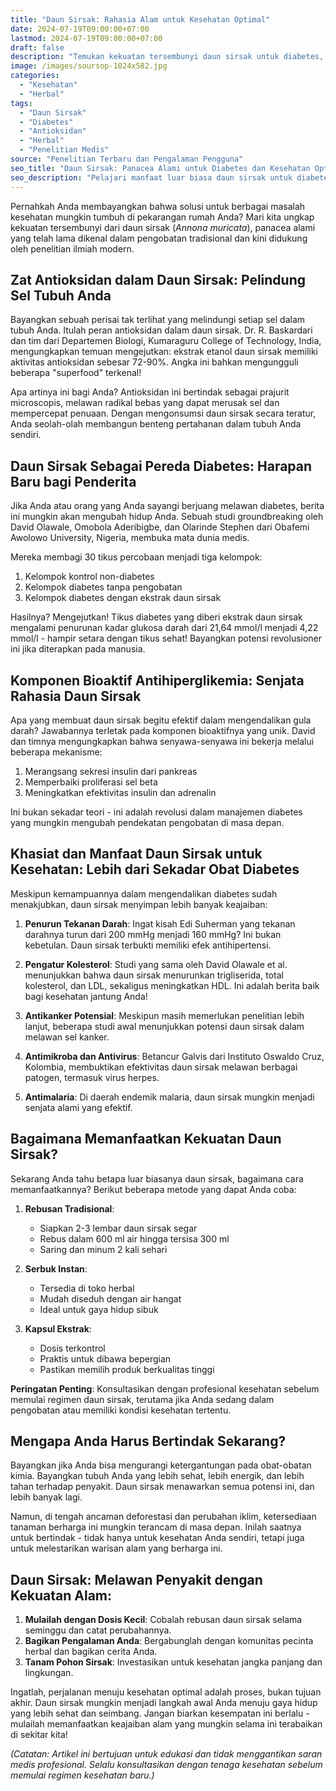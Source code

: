 ```yaml
---
title: "Daun Sirsak: Rahasia Alam untuk Kesehatan Optimal"
date: 2024-07-19T09:00:00+07:00
lastmod: 2024-07-19T09:00:00+07:00
draft: false
description: "Temukan kekuatan tersembunyi daun sirsak untuk diabetes, antioksidan, dan berbagai manfaat kesehatan lainnya. Didukung penelitian ilmiah terkini."
image: /images/soursop-1024x582.jpg
categories: 
  - "Kesehatan"
  - "Herbal"
tags:
  - "Daun Sirsak"
  - "Diabetes"
  - "Antioksidan"
  - "Herbal"
  - "Penelitian Medis"
source: "Penelitian Terbaru dan Pengalaman Pengguna"
seo_title: "Daun Sirsak: Panacea Alami untuk Diabetes dan Kesehatan Optimal | Studi Terbaru"
seo_description: "Pelajari manfaat luar biasa daun sirsak untuk diabetes, antioksidan, dan berbagai masalah kesehatan. Didukung oleh penelitian ilmiah terkini dan pengalaman pengguna."
---
```


Pernahkah Anda membayangkan bahwa solusi untuk berbagai masalah kesehatan mungkin tumbuh di pekarangan rumah Anda? Mari kita ungkap kekuatan tersembunyi dari daun sirsak (*Annona muricata*), panacea alami yang telah lama dikenal dalam pengobatan tradisional dan kini didukung oleh penelitian ilmiah modern.

## Zat Antioksidan dalam Daun Sirsak: Pelindung Sel Tubuh Anda

Bayangkan sebuah perisai tak terlihat yang melindungi setiap sel dalam tubuh Anda. Itulah peran antioksidan dalam daun sirsak. Dr. R. Baskardari dan tim dari Departemen Biologi, Kumaraguru College of Technology, India, mengungkapkan temuan mengejutkan: ekstrak etanol daun sirsak memiliki aktivitas antioksidan sebesar 72-90%. Angka ini bahkan mengungguli beberapa "superfood" terkenal!

Apa artinya ini bagi Anda? Antioksidan ini bertindak sebagai prajurit microscopis, melawan radikal bebas yang dapat merusak sel dan mempercepat penuaan. Dengan mengonsumsi daun sirsak secara teratur, Anda seolah-olah membangun benteng pertahanan dalam tubuh Anda sendiri.

## Daun Sirsak Sebagai Pereda Diabetes: Harapan Baru bagi Penderita

Jika Anda atau orang yang Anda sayangi berjuang melawan diabetes, berita ini mungkin akan mengubah hidup Anda. Sebuah studi groundbreaking oleh David Olawale, Omobola Aderibigbe, dan Olarinde Stephen dari Obafemi Awolowo University, Nigeria, membuka mata dunia medis.

Mereka membagi 30 tikus percobaan menjadi tiga kelompok:
1. Kelompok kontrol non-diabetes
2. Kelompok diabetes tanpa pengobatan
3. Kelompok diabetes dengan ekstrak daun sirsak

Hasilnya? Mengejutkan! Tikus diabetes yang diberi ekstrak daun sirsak mengalami penurunan kadar glukosa darah dari 21,64 mmol/l menjadi 4,22 mmol/l - hampir setara dengan tikus sehat! Bayangkan potensi revolusioner ini jika diterapkan pada manusia.

## Komponen Bioaktif Antihiperglikemia: Senjata Rahasia Daun Sirsak

Apa yang membuat daun sirsak begitu efektif dalam mengendalikan gula darah? Jawabannya terletak pada komponen bioaktifnya yang unik. David dan timnya mengungkapkan bahwa senyawa-senyawa ini bekerja melalui beberapa mekanisme:

1. Merangsang sekresi insulin dari pankreas
2. Memperbaiki proliferasi sel beta
3. Meningkatkan efektivitas insulin dan adrenalin

Ini bukan sekadar teori - ini adalah revolusi dalam manajemen diabetes yang mungkin mengubah pendekatan pengobatan di masa depan.

## Khasiat dan Manfaat Daun Sirsak untuk Kesehatan: Lebih dari Sekadar Obat Diabetes

Meskipun kemampuannya dalam mengendalikan diabetes sudah menakjubkan, daun sirsak menyimpan lebih banyak keajaiban:

1. **Penurun Tekanan Darah**: Ingat kisah Edi Suherman yang tekanan darahnya turun dari 200 mmHg menjadi 160 mmHg? Ini bukan kebetulan. Daun sirsak terbukti memiliki efek antihipertensi.

2. **Pengatur Kolesterol**: Studi yang sama oleh David Olawale et al. menunjukkan bahwa daun sirsak menurunkan trigliserida, total kolesterol, dan LDL, sekaligus meningkatkan HDL. Ini adalah berita baik bagi kesehatan jantung Anda!

3. **Antikanker Potensial**: Meskipun masih memerlukan penelitian lebih lanjut, beberapa studi awal menunjukkan potensi daun sirsak dalam melawan sel kanker.

4. **Antimikroba dan Antivirus**: Betancur Galvis dari Instituto Oswaldo Cruz, Kolombia, membuktikan efektivitas daun sirsak melawan berbagai patogen, termasuk virus herpes.

5. **Antimalaria**: Di daerah endemik malaria, daun sirsak mungkin menjadi senjata alami yang efektif.

## Bagaimana Memanfaatkan Kekuatan Daun Sirsak?

Sekarang Anda tahu betapa luar biasanya daun sirsak, bagaimana cara memanfaatkannya? Berikut beberapa metode yang dapat Anda coba:

1. **Rebusan Tradisional**:
   - Siapkan 2-3 lembar daun sirsak segar
   - Rebus dalam 600 ml air hingga tersisa 300 ml
   - Saring dan minum 2 kali sehari

2. **Serbuk Instan**:
   - Tersedia di toko herbal
   - Mudah diseduh dengan air hangat
   - Ideal untuk gaya hidup sibuk

3. **Kapsul Ekstrak**:
   - Dosis terkontrol
   - Praktis untuk dibawa bepergian
   - Pastikan memilih produk berkualitas tinggi

**Peringatan Penting**: Konsultasikan dengan profesional kesehatan sebelum memulai regimen daun sirsak, terutama jika Anda sedang dalam pengobatan atau memiliki kondisi kesehatan tertentu.

## Mengapa Anda Harus Bertindak Sekarang?

Bayangkan jika Anda bisa mengurangi ketergantungan pada obat-obatan kimia. Bayangkan tubuh Anda yang lebih sehat, lebih energik, dan lebih tahan terhadap penyakit. Daun sirsak menawarkan semua potensi ini, dan lebih banyak lagi.

Namun, di tengah ancaman deforestasi dan perubahan iklim, ketersediaan tanaman berharga ini mungkin terancam di masa depan. Inilah saatnya untuk bertindak - tidak hanya untuk kesehatan Anda sendiri, tetapi juga untuk melestarikan warisan alam yang berharga ini.

## Daun Sirsak: Melawan Penyakit dengan Kekuatan Alam:

1. **Mulailah dengan Dosis Kecil**: Cobalah rebusan daun sirsak selama seminggu dan catat perubahannya.
2. **Bagikan Pengalaman Anda**: Bergabunglah dengan komunitas pecinta herbal dan bagikan cerita Anda.
3. **Tanam Pohon Sirsak**: Investasikan untuk kesehatan jangka panjang dan lingkungan.

Ingatlah, perjalanan menuju kesehatan optimal adalah proses, bukan tujuan akhir. Daun sirsak mungkin menjadi langkah awal Anda menuju gaya hidup yang lebih sehat dan seimbang. Jangan biarkan kesempatan ini berlalu - mulailah memanfaatkan keajaiban alam yang mungkin selama ini terabaikan di sekitar kita!

*(Catatan: Artikel ini bertujuan untuk edukasi dan tidak menggantikan saran medis profesional. Selalu konsultasikan dengan tenaga kesehatan sebelum memulai regimen kesehatan baru.)*